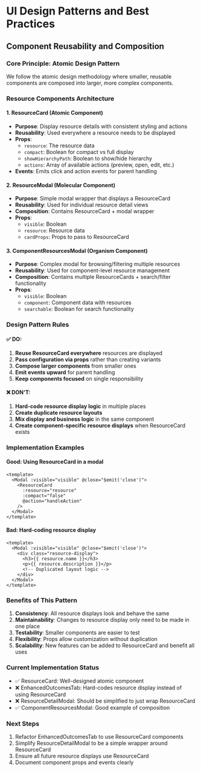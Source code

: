 # UI Design Patterns and Best Practices

## Component Reusability and Composition

### Core Principle: Atomic Design Pattern
We follow the atomic design methodology where smaller, reusable components are composed into larger, more complex components.

### Resource Components Architecture

#### 1. ResourceCard (Atomic Component)
- **Purpose**: Display resource details with consistent styling and actions
- **Reusability**: Used everywhere a resource needs to be displayed
- **Props**: 
  - `resource`: The resource data
  - `compact`: Boolean for compact vs full display
  - `showHierarchyPath`: Boolean to show/hide hierarchy
  - `actions`: Array of available actions (preview, open, edit, etc.)
- **Events**: Emits click and action events for parent handling

#### 2. ResourceModal (Molecular Component)
- **Purpose**: Simple modal wrapper that displays a ResourceCard
- **Reusability**: Used for individual resource detail views
- **Composition**: Contains ResourceCard + modal wrapper
- **Props**: 
  - `visible`: Boolean
  - `resource`: Resource data
  - `cardProps`: Props to pass to ResourceCard

#### 3. ComponentResourcesModal (Organism Component)
- **Purpose**: Complex modal for browsing/filtering multiple resources
- **Reusability**: Used for component-level resource management
- **Composition**: Contains multiple ResourceCards + search/filter functionality
- **Props**: 
  - `visible`: Boolean
  - `component`: Component data with resources
  - `searchable`: Boolean for search functionality

### Design Pattern Rules

#### ✅ DO:
1. **Reuse ResourceCard everywhere** resources are displayed
2. **Pass configuration via props** rather than creating variants
3. **Compose larger components** from smaller ones
4. **Emit events upward** for parent handling
5. **Keep components focused** on single responsibility

#### ❌ DON'T:
1. **Hard-code resource display logic** in multiple places
2. **Create duplicate resource layouts** 
3. **Mix display and business logic** in the same component
4. **Create component-specific resource displays** when ResourceCard exists

### Implementation Examples

#### Good: Using ResourceCard in a modal
```vue
<template>
  <Modal :visible="visible" @close="$emit('close')">
    <ResourceCard 
      :resource="resource" 
      :compact="false"
      @action="handleAction"
    />
  </Modal>
</template>
```

#### Bad: Hard-coding resource display
```vue
<template>
  <Modal :visible="visible" @close="$emit('close')">
    <div class="resource-display">
      <h3>{{ resource.name }}</h3>
      <p>{{ resource.description }}</p>
      <!-- Duplicated layout logic -->
    </div>
  </Modal>
</template>
```

### Benefits of This Pattern

1. **Consistency**: All resource displays look and behave the same
2. **Maintainability**: Changes to resource display only need to be made in one place
3. **Testability**: Smaller components are easier to test
4. **Flexibility**: Props allow customization without duplication
5. **Scalability**: New features can be added to ResourceCard and benefit all uses

### Current Implementation Status

- ✅ ResourceCard: Well-designed atomic component
- ❌ EnhancedOutcomesTab: Hard-codes resource display instead of using ResourceCard
- ❌ ResourceDetailModal: Should be simplified to just wrap ResourceCard
- ✅ ComponentResourcesModal: Good example of composition

### Next Steps

1. Refactor EnhancedOutcomesTab to use ResourceCard components
2. Simplify ResourceDetailModal to be a simple wrapper around ResourceCard
3. Ensure all future resource displays use ResourceCard
4. Document component props and events clearly
